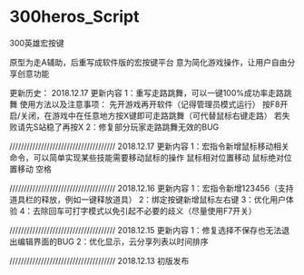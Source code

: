 # 300heros_Script
300英雄宏按键

原型为走A辅助，后重写成软件版的宏按键平台
意为简化游戏操作，让用户自由分享创意功能

更新历史：
2018.12.17 更新内容
1：重写走路跳舞，可以一键100%成功率走路跳舞
使用方法以及注意事项：
先开游戏再开软件（记得管理员模式运行）
按F8开启/关闭，在游戏中在任意地方按X键即可走路跳舞（可代替鼠标右键走路）
若失败请先S站稳了再按X
2：修复部分玩家走路跳舞无效的BUG

/////////////////////////////////////
2018.12.17 更新内容
1：宏指令新增鼠标移动相关命令，可以简单实现某些技能需要移动鼠标的操作
鼠标相对位置移动
鼠标绝对位置移动
空格

/////////////////////////////////////
2018.12.16 更新内容
1：宏指令新增123456（支持道具栏的释放，例如一键释放道具）
2：绑定按键新增鼠标左右键
3：优化用户体验
4：去除回车可打字模式以免引起不必要的歧义（尽量使用F7开关）

/////////////////////////////////////
2018.12.15 更新内容
1：修复选择不保存也无法退出编辑界面的BUG
2：优化显示，云分享列表以时间排序

/////////////////////////////////////
2018.12.13 初版发布
